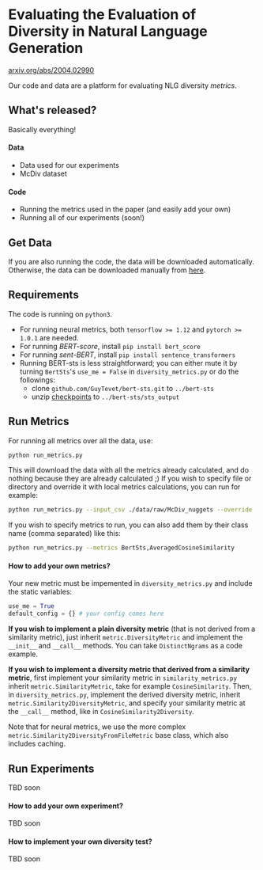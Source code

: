 # Evaluating the Evaluation of Diversity in Natural Language Generation

[arxiv.org/abs/2004.02990](http://arxiv.org/abs/2004.02990)

Our code and data are a platform for evaluating NLG diversity *metrics*.

## What's released?
Basically everything!

#### Data
- Data used for our experiments
- McDiv dataset

#### Code
- Running the metrics used in the paper (and easily add your own)
- Running all of our experiments (soon!)

## Get Data
If you are also running the code, the data will be downloaded automatically.
Otherwise, the data can be downloaded manually from [here](http://diversity-eval.s3-us-west-2.amazonaws.com/data.zip).

## Requirements
The code is running on `python3`.
- For running neural metrics, both `tensorflow >= 1.12` and `pytorch >= 1.0.1` are needed.
- For running *BERT-score*, install `pip install bert_score`
- For running *sent-BERT*, install `pip install sentence_transformers`
- Running BERT-sts is less straightforward; you can either mute it by turning `BertSts`'s `use_me = False` in `diversity_metrics.py` or do the followings:
    - clone `github.com/GuyTevet/bert-sts.git` to `../bert-sts`
    - unzip [checkpoints](http://diversity-eval.s3-us-west-2.amazonaws.com/sts_checkpoints.zip) to `../bert-sts/sts_output`

## Run Metrics
For running all metrics over all the data, use:
```sh
python run_metrics.py
```
This will download the data with all the metrics already calculated, and do nothing because they are already calculated ;)
If you wish to specify file or directory and override it with local metrics calculations, you can run for example:
```sh
python run_metrics.py --input_csv ./data/raw/McDiv_nuggets --override
```
If you wish to specify metrics to run, you can also add them by their class name (comma separated) like this:
```sh
python run_metrics.py --metrics BertSts,AveragedCosineSimilarity
```

#### How to add your own metrics?
Your new metric must be impemented in `diversity_metrics.py` and include the static variables:
```python
use_me = True
default_config = {} # your config comes here
```

**If you wish to implement a plain diversity metric** (that is not derived from a similarity metric), just inherit `metric.DiversityMetric` and implement the `__init__` and `__call__` methods. You can take `DistinctNgrams` as a code example.

**If you wish to implement a diversity metric that derived from a similarity metric**, first implement your similarity metric in `similarity_metrics.py` inherit `metric.SimilarityMetric`, take for example `CosineSimilarity`.
Then, in `diversity_metrics.py`, implement the derived diversity metric, inherit `metric.Similarity2DiversityMetric`, and specify your similarity metric at the `__call__` method, like in `CosineSimilarity2Diversity`.

Note that for neural metrics, we use the more complex `metric.Similarity2DiversityFromFileMetric` base class, which also includes caching.

## Run Experiments
TBD soon

#### How to add your own experiment?
TBD soon

#### How to implement your own diversity test?
TBD soon